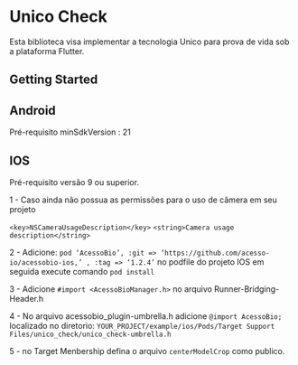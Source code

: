 
# Unico Check

Esta biblioteca visa implementar a tecnologia Unico para prova de vida sob a plataforma Flutter.

## Getting Started

## Android 

Pré-requisito minSdkVersion : 21

## IOS

Pré-requisito versão 9 ou superior.

1 - Caso ainda não possua as permissões para o uso de câmera em seu projeto

`<key>NSCameraUsageDescription</key>`
`<string>Camera usage description</string>`

2 - Adicione:  `pod ‘AcessoBio’, :git => ‘https://github.com/acesso-io/acessobio-ios,’ , :tag => ‘1.2.4’` no podfile do projeto IOS em seguida execute comando `pod install`

3 - Adicione `#import <AcessoBioManager.h>` no arquivo Runner-Bridging-Header.h

4 - No arquivo acessobio_plugin-umbrella.h adicione `@import AcessoBio;` localizado no diretorio: `YOUR_PROJECT/example/ios/Pods/Target Support Files/unico_check/unico_check-umbrella.h`

5 - no Target Menbership defina o arquivo `centerModelCrop` como publico.